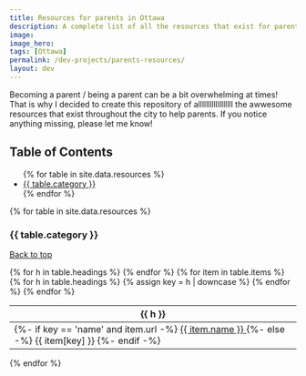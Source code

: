 ```yaml
---
title: Resources for parents in Ottawa
description: A complete list of all the resources that exist for parents in Ottawa
image:
image_hero: 
tags: [Ottawa]
permalink: /dev-projects/parents-resources/
layout: dev
---
```


Becoming a parent / being a parent can be a bit overwhelming at times! That is why I decided to create this repository of allllllllllllllllll the awwesome resources that exist throughout the city to help parents. If you notice anything missing, please let me know!

## Table of Contents

<ul>
  {% for table in site.data.resources %}
    <li><a href="#{{ table.category | slugify }}">{{ table.category }}</a></li>
  {% endfor %}
</ul>

{% for table in site.data.resources %}
### {{ table.category }} 

[Back to top](#page-title)

<table class="resource-table">
  <thead>
    <tr>
      {% for h in table.headings %}
        <th>{{ h }}</th>
      {% endfor %}
    </tr>
  </thead>
  <tbody>
    {% for item in table.items %}
      <tr>
        {% for h in table.headings %}
          {% assign key = h | downcase %}
          <td>
            {%- if key == 'name' and item.url -%}
              <a href="{{ item.url }}"
                 target="_blank"
                 rel="noopener noreferrer">
                {{ item.name }}
              </a>
            {%- else -%}
              {{ item[key] }}
            {%- endif -%}
          </td>
        {% endfor %}
      </tr>
    {% endfor %}
  </tbody>
</table>



{% endfor %}
